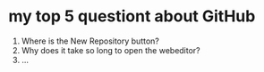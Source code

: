 # my top 5 questiont about GitHub
1. Where is the New Repository button?
2. Why does it take so long to open the webeditor?
3. ...
